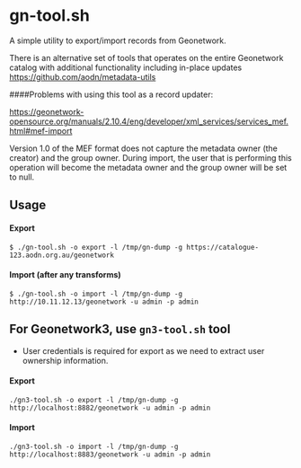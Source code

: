 # gn-tool.sh

A simple utility to export/import records from Geonetwork. 

There is an alternative set of tools that operates on the entire Geonetwork catalog with additional functionality including in-place updates https://github.com/aodn/metadata-utils


####Problems with using this tool as a record updater:

https://geonetwork-opensource.org/manuals/2.10.4/eng/developer/xml_services/services_mef.html#mef-import

Version 1.0 of the MEF format does not capture the metadata owner (the creator) and the group owner. During import, the user that is performing this operation will become the metadata owner and the group owner will be set to null.


## Usage

#### Export

```
$ ./gn-tool.sh -o export -l /tmp/gn-dump -g https://catalogue-123.aodn.org.au/geonetwork
```

#### Import (after any transforms)
```
$ ./gn-tool.sh -o import -l /tmp/gn-dump -g http://10.11.12.13/geonetwork -u admin -p admin
```

## For Geonetwork3, use `gn3-tool.sh` tool 

- User credentials is required for export as we need to extract user ownership information.

#### Export 
```
./gn3-tool.sh -o export -l /tmp/gn-dump -g http://localhost:8882/geonetwork -u admin -p admin
```

#### Import 
```
./gn3-tool.sh -o import -l /tmp/gn-dump -g http://localhost:8883/geonetwork -u admin -p admin
```